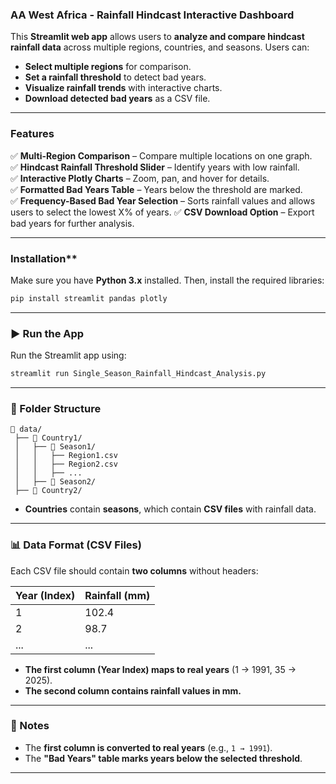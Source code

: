 

### **AA West Africa - Rainfall Hindcast Interactive Dashboard**  

This **Streamlit web app** allows users to **analyze and compare hindcast rainfall data** across multiple regions, countries, and seasons. Users can:
- **Select multiple regions** for comparison.
- **Set a rainfall threshold** to detect bad years.
- **Visualize rainfall trends** with interactive charts.
- **Download detected bad years** as a CSV file.

---

### **Features**  
✅ **Multi-Region Comparison** – Compare multiple locations on one graph.  
✅ **Hindcast Rainfall Threshold Slider** – Identify years with low rainfall.  
✅ **Interactive Plotly Charts** – Zoom, pan, and hover for details.  
✅ **Formatted Bad Years Table** – Years below the threshold are marked.  
✅ **Frequency-Based Bad Year Selection** – Sorts rainfall values and allows users to select the lowest X% of years.
✅ **CSV Download Option** – Export bad years for further analysis.  

---

### Installation**  
Make sure you have **Python 3.x** installed. Then, install the required libraries:  

```bash
pip install streamlit pandas plotly
```

---

### **▶️ Run the App**  
Run the Streamlit app using:  

```bash
streamlit run Single_Season_Rainfall_Hindcast_Analysis.py
```

---

### **📂 Folder Structure**  

```
📂 data/
 ├── 📂 Country1/
 │   ├── 📂 Season1/
 │   │   ├── Region1.csv
 │   │   ├── Region2.csv
 │   │   ├── ...
 │   ├── 📂 Season2/
 ├── 📂 Country2/
```
- **Countries** contain **seasons**, which contain **CSV files** with rainfall data.

---

### **📊 Data Format** (CSV Files)  
Each CSV file should contain **two columns** without headers:  

| Year (Index) | Rainfall (mm) |  
|--------------|--------------|  
| 1            | 102.4        |  
| 2            | 98.7         |  
| ...          | ...          |  


- **The first column (Year Index) maps to real years** (1 → 1991, 35 → 2025).  
- **The second column contains rainfall values in mm.**  

---

### **📝 Notes**  
- The **first column is converted to real years** (e.g., `1 → 1991`).
- The **"Bad Years" table marks years below the selected threshold**.

---


